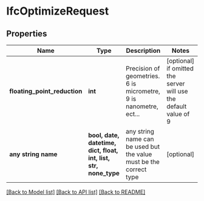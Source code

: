 # IfcOptimizeRequest


## Properties
Name | Type | Description | Notes
------------ | ------------- | ------------- | -------------
**floating_point_reduction** | **int** | Precision of geometries. 6 is micrometre, 9 is nanometre, ect... | [optional]  if omitted the server will use the default value of 9
**any string name** | **bool, date, datetime, dict, float, int, list, str, none_type** | any string name can be used but the value must be the correct type | [optional]

[[Back to Model list]](../README.md#documentation-for-models) [[Back to API list]](../README.md#documentation-for-api-endpoints) [[Back to README]](../README.md)


